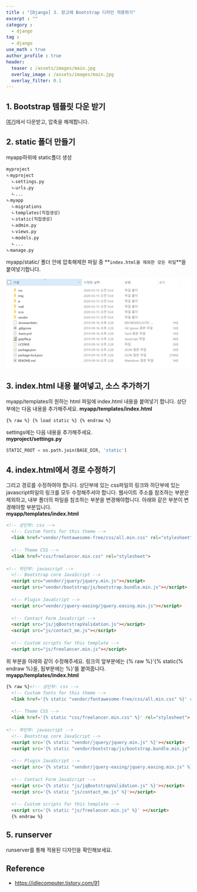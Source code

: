 ```yaml
---
title : "[Django] 3. 장고에 Bootstrap 디자인 적용하기"
excerpt : ""
category :
  - django
tag :
  - django
use_math : true
author_profile : true
header:
  teaser : /assets/images/main.jpg
  overlay_image : /assets/images/main.jpg
  overlay_filter: 0.1
---
```


## 1. Bootstrap 템플릿 다운 받기

<a href="https://startbootstrap.com/">여기</a>에서 다운받고, 압축을 해제합니다. 

## 2. static 폴더 만들기
myapp하위에 static폴더 생성
```
myproject
ㄴmyproject
  ㄴsettings.py
  ㄴurls.py
  ㄴ...
ㄴmyapp
  ㄴmigrations
  ㄴtemplates(직접생성)
  ㄴstatic(직접생성)
  ㄴadmin.py
  ㄴviews.py
  ㄴmodels.py
  ㄴ...
ㄴmanage.py
```
myapp/static/ 폴더 안에 압축해제한 파일 중 **``index.html을 제외한 모든 파일``**을 붙여넣기합니다.

<center><img src="../assets/img/django/bootstrap.png"></center>

## 3. index.html 내용 붙여넣고, 소스 추가하기

myapp/templates의 원하는 html 파일에 index.html 내용을 붙여넣기 합니다. 상단부에는 다음 내용을 추가해주세요. 
**myapp/templates/index.html**
```
{% raw %} {% load static %} {% endraw %}
```

settings에는 다음 내용을 추가해주세요.  
**myproject/settings.py**
```python
STATIC_ROOT = os.path.join(BASE_DIR, 'static')
```

## 4. index.html에서 경로 수정하기

그리고 경로를 수정하여야 합니다. 상단부에 있는 css파일의 링크와 하단부에 있는 javascript파일의 링크를 모두 수정해주셔야 합니다. 웹사이트 주소를 참조하는 부분은 제외하고, 내부 폴더의 파일을 참조하는 부분을 변경해야합니다. 아래와 같은 부분이 변경해야할 부분입니다.    
**myapp/templates/index.html**
```html
<!-- 상단부: css -->
  <!-- Custom fonts for this theme -->
  <link href="vendor/fontawesome-free/css/all.min.css" rel="stylesheet" type="text/css">

  <!-- Theme CSS -->
  <link href="css/freelancer.min.css" rel="stylesheet">

<!-- 하단부: javascript -->
  <!-- Bootstrap core JavaScript -->
  <script src="vendor/jquery/jquery.min.js"></script>
  <script src="vendor/bootstrap/js/bootstrap.bundle.min.js"></script>

  <!-- Plugin JavaScript -->
  <script src="vendor/jquery-easing/jquery.easing.min.js"></script>

  <!-- Contact Form JavaScript -->
  <script src="js/jqBootstrapValidation.js"></script>
  <script src="js/contact_me.js"></script>

  <!-- Custom scripts for this template -->
  <script src="js/freelancer.min.js"></script>
```

위 부분을 아래와 같이 수정해주세요. 링크의 앞부분에는 {% raw %}'{% static{% endraw %}을, 뒵부분에는 %}'를 붙여줍니다.  
**myapp/templates/index.html**
```html
{% raw %}<!-- 상단부: css -->
  <!-- Custom fonts for this theme -->
  <link href='{% static "vendor/fontawesome-free/css/all.min.css" %}' rel="stylesheet" type="text/css">
 
  <!-- Theme CSS -->
  <link href='{% static "css/freelancer.min.css" %}' rel="stylesheet">

<!-- 하단부: javascript -->
  <!-- Bootstrap core JavaScript -->
  <script src='{% static "vendor/jquery/jquery.min.js" %}'></script>
  <script src='{% static "vendor/bootstrap/js/bootstrap.bundle.min.js" %}'></script>

  <!-- Plugin JavaScript -->
  <script src='{% static "vendor/jquery-easing/jquery.easing.min.js" %}'></script>

  <!-- Contact Form JavaScript -->
  <script src='{% static "js/jqBootstrapValidation.js" %}'></script>
  <script src='{% static "js/contact_me.js" %}'></script>

  <!-- Custom scripts for this template -->
  <script src='{% static "js/freelancer.min.js" %}' ></script>
  {% endraw %}
```

## 5. runserver

runserver를 통해 적용된 디자인을 확인해보세요. 


## Reference
- https://idlecomputer.tistory.com/91
